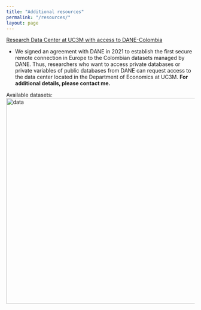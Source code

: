 ```yaml
---
title: "Additional resources"
permalink: "/resources/"
layout: page
---
```


[Research Data Center at UC3M with access to DANE-Colombia](http://economics.uc3m.es/research-data-center/)

- We signed an agreement with DANE in 2021 to establish the first secure remote connection in Europe to the Colombian datasets managed by DANE. Thus, researchers who want to access private databases or private variables of public databases from DANE can request access to the data center located in the Department of Economics at UC3M. **For additional details, please contact me.**

Available datasets:
<img width="549" alt="data" src="https://user-images.githubusercontent.com/57502134/186735933-aa76c862-31a9-43b5-86cc-640ecf43d6b9.png">
